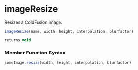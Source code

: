 # imageResize

 Resizes a ColdFusion image.

```javascript
imageResize(name, width, height, interpolation, blurfactor)
```

```javascript
returns void
```
### Member Function Syntax

```javascript
someImage.resize(width, height, interpolation, blurfactor)
```
